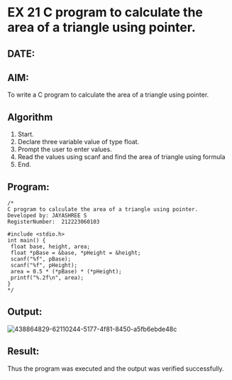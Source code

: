 # EX 21 C program to calculate the area of a triangle using pointer.
## DATE:
## AIM:
To write a C program to calculate the area of a triangle using pointer.

## Algorithm
1. Start.
2. Declare three variable value of type float.
3. Prompt the user to enter values.
4. Read the values using scanf and find the area of triangle using formula
5. End.

## Program:
```
/*
C program to calculate the area of a triangle using pointer.
Developed by: JAYASHREE S
RegisterNumber:  212223060103

#include <stdio.h>
int main() {
 float base, height, area;
 float *pBase = &base, *pHeight = &height;
 scanf("%f", pBase);
 scanf("%f", pHeight);
 area = 0.5 * (*pBase) * (*pHeight);
 printf("%.2f\n", area);
}
*/
```

## Output:

![438864829-62110244-5177-4f81-8450-a5fb6ebde48c](https://github.com/user-attachments/assets/eb5fbe9c-7a31-48af-973b-c41e9b98e591)

## Result:
Thus the program was executed and the output was verified successfully.

